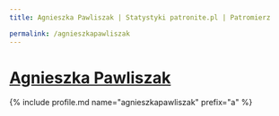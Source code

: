 ```yaml
---
title: Agnieszka Pawliszak | Statystyki patronite.pl | Patromierz

permalink: /agnieszkapawliszak
---
```


# [Agnieszka Pawliszak](https://patronite.pl/agnieszkapawliszak)

{% include profile.md name="agnieszkapawliszak" prefix="a" %}
